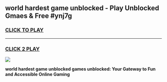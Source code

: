 
## world hardest game unblocked - Play Unblocked Gmaes & Free #ynj7g
<h3>
<a href="https://news.freeplayer.one?title=world_hardest_game_unblocked&ref=03M">CLICK TO PLAY</a></h3>
<hr>

<h3>
<a href="https://news.freeplayer.one?title=world_hardest_game_unblocked&ref=03M">CLICK 2 PLAY</a>
  
</h3>

<a href="https://news.freeplayer.one?title=world_hardest_game_unblocked&ref=03M"><img src="https://clearcache.store/games.png"></a>


**world hardest game unblocked games unblocked: Your Gateway to Fun and Accessible Online Gaming**
